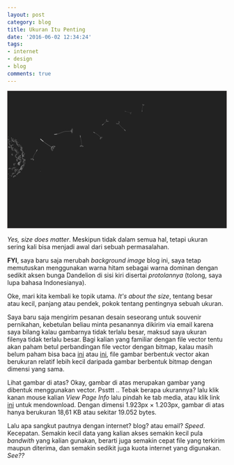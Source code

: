 ```yaml
---
layout: post
category: blog
title: Ukuran Itu Penting
date: '2016-06-02 12:34:24'
tags:
- internet
- design
- blog
comments: true
---
```


![Dandelion](/images/2016/06/dandelions.png)

*Yes, size does matter*. Meskipun tidak dalam semua hal, tetapi ukuran sering kali bisa menjadi awal dari sebuah permasalahan.

**FYI**, saya baru saja merubah *background image* blog ini, saya tetap memutuskan menggunakan warna hitam sebagai warna dominan dengan sedikit aksen bunga Dandelion di sisi kiri disertai *protolannya* (tolong, saya lupa bahasa Indonesianya).

Oke, mari kita kembali ke topik utama. *It's about the size*, tentang besar atau kecil, panjang atau pendek, pokok tentang pentingnya sebuah ukuran.

Saya baru saja mengirim pesanan desain seseorang untuk souvenir pernikahan, kebetulan beliau minta pesanannya dikirim via email karena saya bilang kalau gambarnya tidak terlalu besar, maksud saya ukuran filenya tidak terlalu besar. Bagi kalian yang familiar dengan file vector tentu akan paham betul perbandingan file vector dengan bitmap, kalau masih belum paham bisa baca [ini](http://etc.usf.edu/techease/win/images/what-is-the-difference-between-bitmap-and-vector-images/) atau [ini](http://www.edipsw.com/desain-grafis/perbedaan-antara-gambar-bitmap/), file gambar berbentuk vector akan berukuran relatif lebih kecil daripada gambar berbentuk bitmap dengan dimensi yang sama. 

Lihat gambar di atas? Okay, gambar di atas merupakan gambar yang dibentuk menggunakan vector. Pssttt .. Tebak berapa ukurannya? lalu klik kanan mouse kalian *View Page Info* lalu pindah ke tab media, atau klik link [ini](https://blog.sasono.web.id/content/images/2016/06/dandelions.png) untuk mendownload. Dengan dimensi 1.923px × 1.203px, gambar di atas hanya berukuran 18,61 KB atau sekitar 19.052 bytes.

Lalu apa sangkut pautnya dengan internet? blog? atau email? *Speed*. Kecepatan. Semakin kecil data yang kalian akses semakin kecil pula *bandwith* yang kalian gunakan, berarti juga semakin cepat file yang terkirim maupun diterima, dan semakin sedikit juga kuota internet yang digunakan. *See??*
